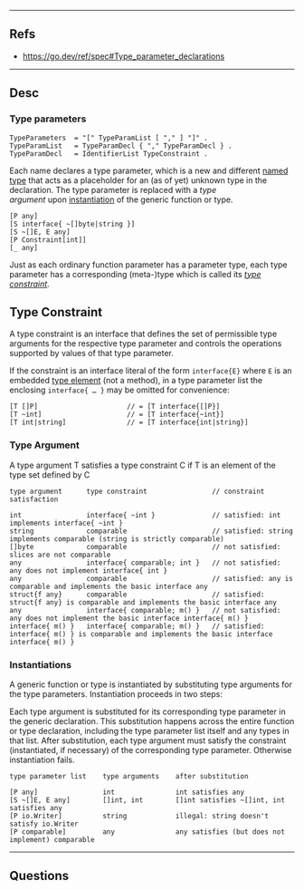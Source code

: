 
---
## Refs
- https://go.dev/ref/spec#Type_parameter_declarations

---

## Desc
### Type parameters

```
TypeParameters  = "[" TypeParamList [ "," ] "]" .
TypeParamList   = TypeParamDecl { "," TypeParamDecl } .
TypeParamDecl   = IdentifierList TypeConstraint .
```

Each name declares a type parameter, which is a new and different [named type](https://go.dev/ref/spec#Types) that acts as a placeholder for an (as of yet) unknown type in the declaration. The type parameter is replaced with a _type argument_ upon [instantiation](https://go.dev/ref/spec#Instantiations) of the generic function or type.

```
[P any]
[S interface{ ~[]byte|string }]
[S ~[]E, E any]
[P Constraint[int]]
[_ any]
```

Just as each ordinary function parameter has a parameter type, each type parameter has a corresponding (meta-)type which is called its [_type constraint_](https://go.dev/ref/spec#Type_constraints).

## Type Constraint
A type constraint is an interface that defines the set of permissible type arguments for the respective type parameter and controls the operations supported by values of that type parameter.

If the constraint is an interface literal of the form `interface{E}` where `E` is an embedded [type element](https://go.dev/ref/spec#Interface_types) (not a method), in a type parameter list the enclosing `interface{ … }` may be omitted for convenience:

```
[T []P]                      // = [T interface{[]P}]
[T ~int]                     // = [T interface{~int}]
[T int|string]               // = [T interface{int|string}]
```

### Type Argument

A type argument T satisfies a type constraint C if T is an element of the type set defined by C

```
type argument      type constraint                // constraint satisfaction

int                interface{ ~int }              // satisfied: int implements interface{ ~int }
string             comparable                     // satisfied: string implements comparable (string is strictly comparable)
[]byte             comparable                     // not satisfied: slices are not comparable
any                interface{ comparable; int }   // not satisfied: any does not implement interface{ int }
any                comparable                     // satisfied: any is comparable and implements the basic interface any
struct{f any}      comparable                     // satisfied: struct{f any} is comparable and implements the basic interface any
any                interface{ comparable; m() }   // not satisfied: any does not implement the basic interface interface{ m() }
interface{ m() }   interface{ comparable; m() }   // satisfied: interface{ m() } is comparable and implements the basic interface interface{ m() }
```

### Instantiations
A generic function or type is instantiated by substituting type arguments for the type parameters. Instantiation proceeds in two steps:

Each type argument is substituted for its corresponding type parameter in the generic declaration. This substitution happens across the entire function or type declaration, including the type parameter list itself and any types in that list.
After substitution, each type argument must satisfy the constraint (instantiated, if necessary) of the corresponding type parameter. Otherwise instantiation fails.

```
type parameter list    type arguments    after substitution

[P any]                int               int satisfies any
[S ~[]E, E any]        []int, int        []int satisfies ~[]int, int satisfies any
[P io.Writer]          string            illegal: string doesn't satisfy io.Writer
[P comparable]         any               any satisfies (but does not implement) comparable

```

---

## Questions
